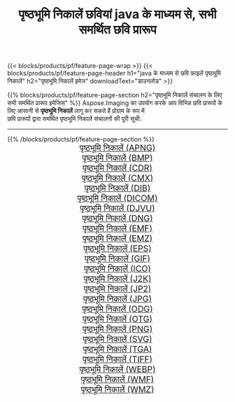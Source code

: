 ﻿---
title: पृष्ठभूमि निकालें छवियां java के माध्यम से, सभी समर्थित छवि प्रारूप 
weight: 3920
url: /hi/java/remove-background 
lang: hi
langdirlevel: 2
locales: zh-hans,ja,it,ru,de,es,fr,nl,id,lt,pl,pt,vi,tr,ko,zh-hant,ar,hi,th,sv,cs,uk,he
description: Aspose.Imaging का उपयोग करके आप java के माध्यम से आसानी से पृष्ठभूमि निकालें चित्र बना सकते हैं
---

{{< blocks/products/pf/feature-page-wrap >}}
{{< blocks/products/pf/feature-page-header h1="java के माध्यम से छवि फ़ाइलें पृष्ठभूमि निकालें" h2="पृष्ठभूमि निकालें इमेज" downloadText="डाउनलोड" >}}


{{% blocks/products/pf/feature-page-section  h2="पृष्ठभूमि निकालें संचालन के लिए सभी समर्थित प्रारूप इमेजिस" %}}
Aspose.Imaging का उपयोग करके आप विभिन्न छवि प्रारूपों के लिए आसानी से **पृष्ठभूमि निकालें** लागू कर सकते हैं प्रोग्राम के रूप में
<br/>
छवि प्रारूपों द्वारा समर्थित पृष्ठभूमि निकालें संचालनों की पूरी सूची:
<hr/>
{{% /blocks/products/pf/feature-page-section %}}
<div class="container-fluid productfamilypage bg-gray">
    <div class="convertypes bg-gray agp-content section">
        <div class="container">
		<div class="row other-converters" style="gap: 10px;font-size: 19px;text-align:center;">
		    <div class='col-md-2 other-converter remove-lp remove-rp'><a href="/imaging/hi/java/remove-background/apng" style="padding:15px;">पृष्ठभूमि निकालें (APNG)</a></div><div class='col-md-2 other-converter remove-lp remove-rp'><a href="/imaging/hi/java/remove-background/bmp" style="padding:15px;">पृष्ठभूमि निकालें (BMP)</a></div><div class='col-md-2 other-converter remove-lp remove-rp'><a href="/imaging/hi/java/remove-background/cdr" style="padding:15px;">पृष्ठभूमि निकालें (CDR)</a></div><div class='col-md-2 other-converter remove-lp remove-rp'><a href="/imaging/hi/java/remove-background/cmx" style="padding:15px;">पृष्ठभूमि निकालें (CMX)</a></div><div class='col-md-2 other-converter remove-lp remove-rp'><a href="/imaging/hi/java/remove-background/dib" style="padding:15px;">पृष्ठभूमि निकालें (DIB)</a></div><div class='col-md-2 other-converter remove-lp remove-rp'><a href="/imaging/hi/java/remove-background/dicom" style="padding:15px;">पृष्ठभूमि निकालें (DICOM)</a></div><div class='col-md-2 other-converter remove-lp remove-rp'><a href="/imaging/hi/java/remove-background/djvu" style="padding:15px;">पृष्ठभूमि निकालें (DJVU)</a></div><div class='col-md-2 other-converter remove-lp remove-rp'><a href="/imaging/hi/java/remove-background/dng" style="padding:15px;">पृष्ठभूमि निकालें (DNG)</a></div><div class='col-md-2 other-converter remove-lp remove-rp'><a href="/imaging/hi/java/remove-background/emf" style="padding:15px;">पृष्ठभूमि निकालें (EMF)</a></div><div class='col-md-2 other-converter remove-lp remove-rp'><a href="/imaging/hi/java/remove-background/emz" style="padding:15px;">पृष्ठभूमि निकालें (EMZ)</a></div><div class='col-md-2 other-converter remove-lp remove-rp'><a href="/imaging/hi/java/remove-background/eps" style="padding:15px;">पृष्ठभूमि निकालें (EPS)</a></div><div class='col-md-2 other-converter remove-lp remove-rp'><a href="/imaging/hi/java/remove-background/gif" style="padding:15px;">पृष्ठभूमि निकालें (GIF)</a></div><div class='col-md-2 other-converter remove-lp remove-rp'><a href="/imaging/hi/java/remove-background/ico" style="padding:15px;">पृष्ठभूमि निकालें (ICO)</a></div><div class='col-md-2 other-converter remove-lp remove-rp'><a href="/imaging/hi/java/remove-background/j2k" style="padding:15px;">पृष्ठभूमि निकालें (J2K)</a></div><div class='col-md-2 other-converter remove-lp remove-rp'><a href="/imaging/hi/java/remove-background/jp2" style="padding:15px;">पृष्ठभूमि निकालें (JP2)</a></div><div class='col-md-2 other-converter remove-lp remove-rp'><a href="/imaging/hi/java/remove-background/jpg" style="padding:15px;">पृष्ठभूमि निकालें (JPG)</a></div><div class='col-md-2 other-converter remove-lp remove-rp'><a href="/imaging/hi/java/remove-background/odg" style="padding:15px;">पृष्ठभूमि निकालें (ODG)</a></div><div class='col-md-2 other-converter remove-lp remove-rp'><a href="/imaging/hi/java/remove-background/otg" style="padding:15px;">पृष्ठभूमि निकालें (OTG)</a></div><div class='col-md-2 other-converter remove-lp remove-rp'><a href="/imaging/hi/java/remove-background/png" style="padding:15px;">पृष्ठभूमि निकालें (PNG)</a></div><div class='col-md-2 other-converter remove-lp remove-rp'><a href="/imaging/hi/java/remove-background/svg" style="padding:15px;">पृष्ठभूमि निकालें (SVG)</a></div><div class='col-md-2 other-converter remove-lp remove-rp'><a href="/imaging/hi/java/remove-background/tga" style="padding:15px;">पृष्ठभूमि निकालें (TGA)</a></div><div class='col-md-2 other-converter remove-lp remove-rp'><a href="/imaging/hi/java/remove-background/tiff" style="padding:15px;">पृष्ठभूमि निकालें (TIFF)</a></div><div class='col-md-2 other-converter remove-lp remove-rp'><a href="/imaging/hi/java/remove-background/webp" style="padding:15px;">पृष्ठभूमि निकालें (WEBP)</a></div><div class='col-md-2 other-converter remove-lp remove-rp'><a href="/imaging/hi/java/remove-background/wmf" style="padding:15px;">पृष्ठभूमि निकालें (WMF)</a></div><div class='col-md-2 other-converter remove-lp remove-rp'><a href="/imaging/hi/java/remove-background/wmz" style="padding:15px;">पृष्ठभूमि निकालें (WMZ)</a></div>
                </div>
        </div>
    </div>
</div>
<br/>
